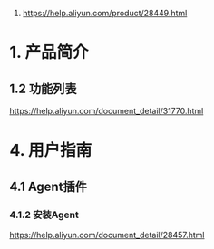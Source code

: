 1. https://help.aliyun.com/product/28449.html

# 1. 产品简介
## 1.2 功能列表
https://help.aliyun.com/document_detail/31770.html
# 4. 用户指南
## 4.1 Agent插件
### 4.1.2 安装Agent
https://help.aliyun.com/document_detail/28457.html